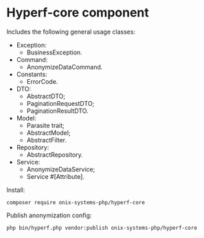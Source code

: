 # Hyperf-core component

Includes the following general usage classes:

- Exception:
    - BusinessException.
- Command:
    - AnonymizeDataCommand.
- Constants:
    - ErrorCode.
- DTO:
    - AbstractDTO;
    - PaginationRequestDTO;
    - PaginationResultDTO.
- Model:
    - Parasite trait;
    - AbstractModel;
    - AbstractFilter.
- Repository:
    - AbstractRepository.
- Service:
    - AnonymizeDataService;
    - Service #[Attribute].

Install:
```shell script
composer require onix-systems-php/hyperf-core
```

Publish anonymization config:
```shell script
php bin/hyperf.php vendor:publish onix-systems-php/hyperf-core
```
